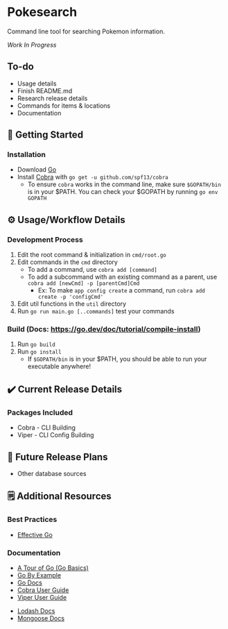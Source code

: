 # Pokesearch 
Command line tool for searching Pokemon information.

*Work In Progress*

## To-do
- Usage details
- Finish README.md
- Research release details 
- Commands for items & locations
- Documentation

## 🚀 Getting Started
### Installation
- Download [Go](https://go.dev/learn/)
- Install [Cobra](https://pkg.go.dev/github.com/spf13/cobra#section-readme) with `go get -u github.com/spf13/cobra`
	- To ensure `cobra` works in the command line, make sure `$GOPATH/bin` is in your $PATH. You can check your $GOPATH by running `go env GOPATH`

## ⚙️ Usage/Workflow Details
### Development Process
1. Edit the root command & initialization in `cmd/root.go`
2. Edit commands in the `cmd` directory 
	- To add a command, use `cobra add [command]`
	- To add a subcommand with an existing command as a parent, use `cobra add [newCmd] -p [parentCmd]Cmd`
		- Ex: To make `app config create` a command, run `cobra add create -p 'configCmd'`
3. Edit util functions in the `util` directory
4. Run `go run main.go [..commands]` test your commands 

### Build (Docs: https://go.dev/doc/tutorial/compile-install) 
1. Run `go build`
2. Run `go install`
	- If `$GOPATH/bin` is in your $PATH, you should be able to run your executable anywhere!

## ✔️ Current Release Details

### Packages Included
- Cobra - CLI Building
- Viper - CLI Config Building

## 📅 Future Release Plans
- Other database sources

## 🗒️ Additional Resources
### Best Practices
- [Effective Go](https://go.dev/doc/effective_go)
  
### Documentation
- [A Tour of Go (Go Basics)](https://go.dev/tour/welcome/1)
- [Go By Example](https://gobyexample.com/)
- [Go Docs](https://go.dev/doc/)
- [Cobra User Guide](https://github.com/spf13/cobra/blob/master/user_guide.md)
- [Viper User Guide](https://github.com/spf13/viper)
* [Lodash Docs](https://lodash.com/docs/4.17.15)  
* [Mongoose Docs](https://mongoosejs.com/docs/api.html)  

